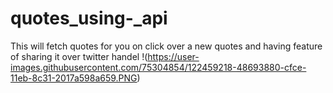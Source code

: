 # quotes_using-_api
This will fetch quotes for you on click over a new quotes and having feature of sharing it over  twitter handel
!(https://user-images.githubusercontent.com/75304854/122459218-48693880-cfce-11eb-8c31-2017a598a659.PNG)
